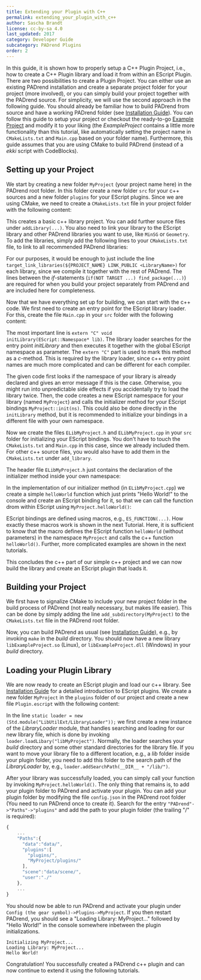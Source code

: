 ```yaml
---
title: Extending your Plugin with C++
permalink: extending_your_plugin_with_c++
author: Sascha Brandt
license: cc-by-sa 4.0
last_updated: 2017
category: Developer Guide
subcategory: PADrend Plugins
order: 2
---
```

<!------------------------------------------------------------------------------------------------
 This work is licensed under the Creative Commons Attribution-ShareAlike 4.0 International License.
 To view a copy of this license, visit http://creativecommons.org/licenses/by-sa/4.0/.
 Author: Sascha Brandt (sascha@brandt.graphics)
 PADrend Version 1.0.0
------------------------------------------------------------------------------------------------->

In this guide, it is shown how to properly setup a C++ Plugin Project, i.e., how to create a C++ Plugin library and load it from within an EScript Plugin.
There are two possibilities to create a Plugin Project. 
You can either use an existing PADrend installation and create a separate project folder for your project (more involved), or you can simply build your project together with the PADrend source.
For simplicity, we will use the second approach in the following guide.
You should already be familiar how to build PADrend from source and have a working PADrend folder (see [Installation Guide](installation_guide)).
You can follow this guide to setup your project or checkout the ready-to-go [Example Project](https://git.cs.upb.de/algoCG/ExampleProject) and modify it to your liking (the *ExampleProject* contains a little more functionality than this tutorial, like automatically setting the project name in `CMakeLists.txt` and `Main.cpp` based on your folder name).
Furthermore, this guide assumes that you are using CMake to build PADrend (instead of a *ekki* script with CodeBlocks).

## Setting up your Project 

We start by creating a new folder `MyProject` (your project name here) in the PADrend root folder.
In this folder create a new folder `src` for your c++ sources and a new folder `plugins` for your EScript plugins.
Since we are using CMake, we need to create a `CMakeLists.txt` file in your project folder with the following content:

<!---INCLUDE src=files/MyProject/CMakeLists.txt, start=7, end=24--->

This creates a basic c++ library project.
You can add further source files under `addLibrary(...)`.
You also need to link your library to the EScript library and other PADrend libraries you want to use, like `MinSG` or `Geometry`.
To add the libraries, simply add the following lines to your `CMakeLists.txt` file, to link to all recommended PADrend libraries:

<!---INCLUDE src=files/MyProject/CMakeLists.txt, start=26, end=80--->

For our purposes, it would be enough to just include the line `target_link_libraries(${PROJECT_NAME} LINK_PUBLIC <LibraryName>)` for each library, since we compile it together with the rest of PADrend.
The lines between the *if*-statements (`if(NOT TARGET ...) find_package(...)`) are required for when you build your project separately from PADrend and are included here for completeness.

Now that we have everything set up for building, we can start with the c++ code.
We first need to create an entry point for the EScript library loader.
For this, create the file `Main.cpp` in your `src` folder with the following content:

<!---INCLUDE src=files/MyProject/src/Main.cpp, start=7, end=31--->

The most important line is `extern "C" void initLibrary(EScript::Namespace* lib)`.
The library loader searches for the entry point *initLibrary* and then executes it together with the global EScript namespace as parameter.
The `extern "C"` part is used to mark this method as a *c*-method.
This is required by the library loader, since c++ entry point names are much more complicated and can be different for each compiler.

The given code first looks if the namespace of your library is already declared and gives an error message if this is the case.
Otherwise, you might run into unpredictable side effects if you accidentally try to load the library twice.
Then, the code creates a new EScript namespace for your library (named `MyProject`) and calls the initializer method for your EScript bindings `MyProject::init(ns)`.
This could also be done directly in the `initLibrary` method, but it is recommended to initialize your bindings in a different file with your own namespace.

Now we create the files `ELibMyProject.h` and `ELibMyProject.cpp` in your `src` folder for initializing your EScript bindings.
You don't have to touch the `CMakeLists.txt` and `Main.cpp` in this case, since we already included them.
For other c++ source files, you would also have to add them in the `CMakeLists.txt` under `add_library`.

The header file `ELibMyProject.h` just contains the declaration of the initializer method inside your own namespace:

<!---INCLUDE src=files/MyProject/src/ELibMyProject.h, start=7, end=21--->

In the implementation of our initializer method (in `ELibMyProject.cpp`) we create a simple `helloWorld` function which just prints "Hello World!" to the console and create an EScript binding for it, so that we can call the function drom within EScript using `MyProject.helloWorld()`:

<!---INCLUDE src=files/MyProject/src/ELibMyProject.cpp, start=7, end=30--->

EScript bindings are defined using macros, e.g., `ES_FUNCTION(...)`. 
How exactly these macros work is shown in the next Tutorial.
Here, it is sufficient to know that the macro defines the EScript function `helloWorld` (without parameters) in the namespace `MyProject` and calls the c++ function `helloWorld()`.
Further, more complicated examples are shown in the next tutorials.

This concludes the c++ part of our simple c++ project and we can now build the library and create an EScript plugin that loads it.

## Building your Project

We first have to signalize CMake to include your new project folder in the build process of PADrend (not really necessary, but makes life easier).
This can be done by simply adding the line `add_subdirectory(MyProject)` to the `CMakeLists.txt` file in the PADrend root folder.

Now, you can build PADrend as usual (see [Installation Guide](../../../1_Installation_Guide/1_Installation_Guide.md)), e.g., by invoking `make` in the *build* directory.
You should now have a new library `libExampleProject.so` (Linux), or `libExampleProject.dll` (Windows) in your *build* directory. 

## Loading your Plugin Library

We are now ready to create an EScript plugin and load our c++ library.
See [Installation Guide](../../1_EScript/2_PADrend_Basics/2_EScript_Plugin/EScript_Plugin.md) for a detailed introduction to EScript plugins.
We create a new folder `MyProject` in the `plugins` folder of our project and create a new file `Plugin.escript` with the following content:

<!---INCLUDE src=files/MyProject/plugins/MyProject/Plugin.escript, start=7, end=34--->

In the line `static loader = new (Std.module("LibUtilExt/LibraryLoader"));` we first create a new instance of the *LibraryLoader* module, that handles searching and loading for our new library file, which is done by invoking `loader.loadLibary("libMyProject")`.
Normally, the loader searches your *build* directory and some other standard directories for the library file.
If you want to move your library file to a different location, e.g., a *lib* folder inside your plugin folder, you need to add this folder to the search path of the *LibraryLoader* by, e.g., `loader.addSearchPath(__DIR__ + "/lib/")`.

After your library was successfully loaded, you can simply call your function by invoking `MyProject.helloWorld()`.
The only thing that remains is, to add your plugin folder to PADrend and activate your plugin.
You can add your plugin folder by modifying the file `config.json` in the PADrend root folder (You need to run PADrend once to create it).
Search for the entry `"PADrend"->"Paths"->"plugins"` and add the path to your plugin folder (the trailing "/" is required):

```javascript
{
    ...
    "Paths":{
      "data":"data/",
      "plugins":[
        "plugins/",
        "MyProject/plugins/"
      ],
      "scene":"data/scene/",
      "user":"./"
    },
    ...
}
```

You should now be able to run PADrend and activate your plugin under `Config (the gear symbol)->Plugins->MyProject`.
If you then restart PADrend, you should see a "Loading Library: MyProject..." followed by "Hello World!" in the console somewhere inbetween the plugin initializations.

```
Initializing MyProject...
Loading Library: MyProject...
Hello World!
```

Congratulation! You successfully created a PADrend c++ plugin and can now continue to extend it using the following tutorials.
